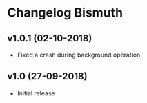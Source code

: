 # Changelog Bismuth

## v1.0.1 (02-10-2018)
- Fixed a crash during background operation

## v1.0 (27-09-2018)
- Initial release